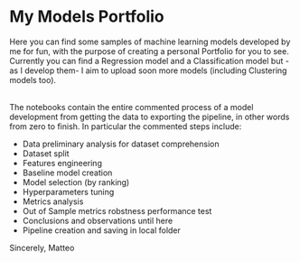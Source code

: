 # My Models Portfolio <br>
 Here you can find some samples of machine learning models developed by me for fun, with the purpose of creating a personal Portfolio for you to see. <br>
 Currently you can find a Regression model and a Classification model but -as I develop them- I aim to upload soon more models (including Clustering models too).  <br> <br>

The notebooks contain the entire commented process of a model development from getting the data to exporting the pipeline, in other words from zero to finish.
In particular the commented steps include:

- Data preliminary analysis for dataset comprehension
- Dataset split
- Features engineering
- Baseline model creation
- Model selection (by ranking)
- Hyperparameters tuning
- Metrics analysis
- Out of Sample metrics robstness performance test
- Conclusions and observations until here
- Pipeline creation and saving in local folder

Sincerely, Matteo
